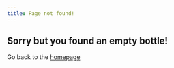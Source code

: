 ```yaml
---
title: Page not found!
---
```


<section class="hero">
  <div class="container">
    <h1>Sorry but you found an empty bottle!</h1>
    <p>Go back to the <a href="https://usebottles.com">homepage</a></p>
  </div>
</section>
